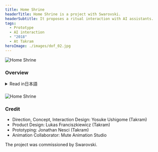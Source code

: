 ```yaml
---
title: Home Shrine
headerTitle: Home Shrine is a project with Swarovski.
headerSubtitle: It proposes a ritual interaction with AI assistants.
tags:
  - Prototype
  - AI interaction
  - "2018"
  - At Takram
heroImage: ./images/dof_02.jpg
---
```


![Home Shrine](./images/dof_01.jpg)

### Overview


<div class="ja">
<details>
<summary>Read in日本語</summary>

Home Shrineは、急速に普及しつつあるデジタルアシスタントと私達との新たな関係性を模索するプロジェクトである。「命令して情報を引き出す対象」である現行のデジタルアシスタントとのインタラクションに対して、クリスタルという素材のもつ神秘性を活かした占い的で主観的なインタラクションを提案している。Swarovskiからのコミッションを受けてDesign Miami/ Baselで展示されたプロトタイプでは、祭壇に置かれたクリスタルとの対話を通して未来の天気を文字通り占うことのできる機能が実装されている。ゆらゆらと妖しい光を放つクリスタルに手を置くと、データに基づいた客観的な天気予報を「あなたが輝くとき、太陽が現れて道を照らすでしょう」といった、より主観的に解釈可能なお告げとして来場者に伝えるのである。未来への責任を、デジタルアシスタントに預けるものではなくユーザに帰属するものとして扱うことで、よりリッチなインタラクションが可能になるのではないだろうか。

</details>
</div>

###

![Home Shrine](./images/dof_03.jpg)

### Credit

* Direction, Concept, Interaction Design: Yosuke Ushigome (Takram)
* Product Design: Lukas Franciszkiewicz (Takram)
* Prototyping: Jonathan Nesci (Takram)
* Animation Collaborator: Mute Animation Studio

The project was commissioned by Swarovski.
